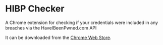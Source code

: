 # HIBP Checker
A Chrome extension for checking if your credentials were included in any breaches via the HaveIBeenPwned.com API

It can be downloaded from the [Chrome Web Store](https://chrome.google.com/webstore/detail/hibh-checker/kcgblihdfljicphpjmhboiigekfagnmc).